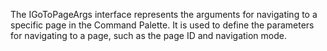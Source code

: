 The IGoToPageArgs interface represents the arguments for navigating to a specific page in the Command Palette. It is used to define the parameters for navigating to a page, such as the page ID and navigation mode.